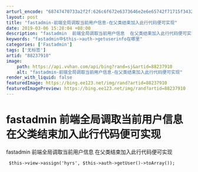 ```yaml
---
arturl_encode: "68747470733a2f2f:626c6f672e6373646e2e6e65742f71715f3432383431313833:2f61727469636c652f64657461696c732f3838323337393130"
layout: post
title: "fastadmin-前端全局调取当前用户信息-在父类结束加入此行代码便可实现"
date: 2019-03-06 15:28:04 +08:00
description: "fastadmin  前端全局调取当前用户信息  在父类结束加入此行代码便可实现 $this-&gt"
keywords: "fastadmin中$this->auth->getuserinfo在哪里"
categories: ['Fastadmin']
tags: ['无标签']
artid: "88237910"
image:
    path: https://api.vvhan.com/api/bing?rand=sj&artid=88237910
    alt: "fastadmin-前端全局调取当前用户信息-在父类结束加入此行代码便可实现"
render_with_liquid: false
featuredImage: https://bing.ee123.net/img/rand?artid=88237910
featuredImagePreview: https://bing.ee123.net/img/rand?artid=88237910
---
```


# fastadmin 前端全局调取当前用户信息 在父类结束加入此行代码便可实现

fastadmin 前端全局调取当前用户信息 在父类结束加入此行代码便可实现

```
 $this->view->assign('hyrs', $this->auth->getUser()->toArray());

```
